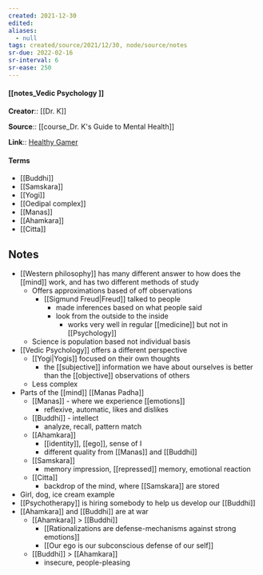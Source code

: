 ```yaml
---
created: 2021-12-30 
edited: 
aliases:
  - null
tags: created/source/2021/12/30, node/source/notes
sr-due: 2022-02-16
sr-interval: 6
sr-ease: 250
---
```


#### [[notes_Vedic Psychology ]]
**Creator**:: [[Dr. K]]
 
**Source**:: [[course_Dr. K's Guide to Mental Health]]

**Link**:: [Healthy Gamer](https://coaching.healthygamer.gg/guide/lessons/vedic-psychology)

#### Terms
- [[Buddhi]]
- [[Samskara]]
- [[Yogi]]
- [[Oedipal complex]]
- [[Manas]]
- [[Ahamkara]]
- [[Citta]]

## Notes
- [[Western philosophy]] has many different answer to how does the [[mind]] work, and has two different methods of study
	- Offers approximations based of off observations
		- [[Sigmund Freud|Freud]] talked to people
			- made inferences based on what people said
			- look from the outside to the inside
				- works very well in regular [[medicine]] but not in [[Psychology]]
	- Science is population based not individual basis
- [[Vedic Psychology]] offers a different perspective
	- [[Yogi|Yogis]] focused on their own thoughts
		- the [[subjective]] information we have about ourselves is better than the [[objective]] observations of others
	- Less complex
- Parts of the [[mind]] [[Manas Padha]]
	- [[Manas]] - where we experience [[emotions]]
		- reflexive, automatic, likes and dislikes
	- [[Buddhi]] - intellect
		-  analyze, recall, pattern match
	- [[Ahamkara]]
		- [[identity]], [[ego]], sense of I
		- different quality from [[Manas]] and [[Buddhi]]
	- [[Samskara]]
		- memory impression, [[repressed]] memory, emotional reaction
	- [[Citta]]
		- backdrop of the mind, where [[Samskara]] are stored
- Girl, dog, ice cream example
- [[Psychotherapy]] is hiring somebody to help us develop our [[Buddhi]]
- [[Ahamkara]] and [[Buddhi]] are at war
	- [[Ahamkara]] > [[Buddhi]]
		- [[Rationalizations are defense-mechanisms against strong emotions]]
		- [[Our ego is our subconscious defense of our self]]
	- [[Buddhi]] > [[Ahamkara]]
		- insecure, people-pleasing
